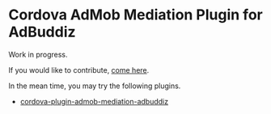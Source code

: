 # Cordova AdMob Mediation Plugin for AdBuddiz

Work in progress.

If you would like to contribute, [come here](https://github.com/rehy/cordova-admob-mediation).

In the mean time, you may try the following plugins.

* [cordova-plugin-admob-mediation-adbuddiz](https://github.com/becvert/cordova-plugin-admob-mediation-adbuddiz)
